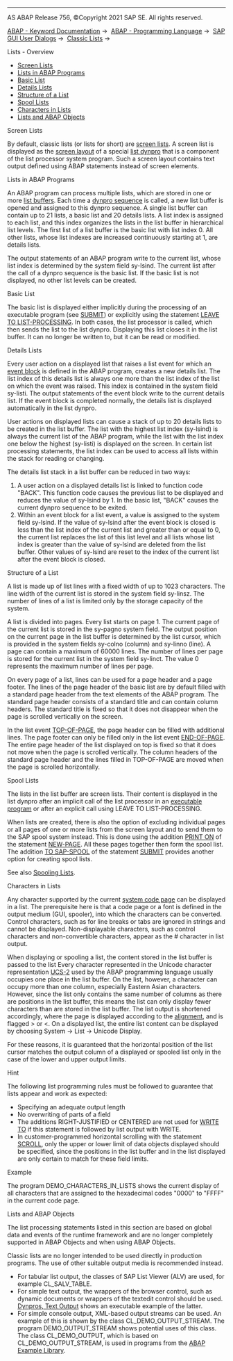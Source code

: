  

* * *

AS ABAP Release 756, ©Copyright 2021 SAP SE. All rights reserved.

[ABAP - Keyword Documentation](javascript:call_link\('abenabap.htm'\)) →  [ABAP - Programming Language](javascript:call_link\('abenabap_reference.htm'\)) →  [SAP GUI User Dialogs](javascript:call_link\('abenabap_screens.htm'\)) →  [Classic Lists](javascript:call_link\('abenabap_dynpro_list.htm'\)) → 

Lists - Overview

-   [Screen Lists](#@@ITOC@@ABENLIST_OVERVIEW_1)
-   [Lists in ABAP Programs](#@@ITOC@@ABENLIST_OVERVIEW_2)
-   [Basic List](#@@ITOC@@ABENLIST_OVERVIEW_3)
-   [Details Lists](#@@ITOC@@ABENLIST_OVERVIEW_4)
-   [Structure of a List](#@@ITOC@@ABENLIST_OVERVIEW_5)
-   [Spool Lists](#@@ITOC@@ABENLIST_OVERVIEW_6)
-   [Characters in Lists](#@@ITOC@@ABENLIST_OVERVIEW_7)
-   [Lists and ABAP Objects](#@@ITOC@@ABENLIST_OVERVIEW_8)

Screen Lists

By default, classic lists (or lists for short) are [screen lists](javascript:call_link\('abenscreen_list_glosry.htm'\) "Glossary Entry"). A screen list is displayed as the [screen layout](javascript:call_link\('abenscreen_glosry.htm'\) "Glossary Entry") of a special [list dynpro](javascript:call_link\('abenlist_dynpro_glosry.htm'\) "Glossary Entry") that is a component of the list processor system program. Such a screen layout contains text output defined using ABAP statements instead of screen elements.

Lists in ABAP Programs

An ABAP program can process multiple lists, which are stored in one or more [list buffers](javascript:call_link\('abenlist_buffer_glosry.htm'\) "Glossary Entry"). Each time a [dynpro sequence](javascript:call_link\('abendynpro_sequence_glosry.htm'\) "Glossary Entry") is called, a new list buffer is opened and assigned to this dynpro sequence. A single list buffer can contain up to 21 lists, a basic list and 20 details lists. A list index is assigned to each list, and this index organizes the lists in the list buffer in hierarchical list levels. The first list of a list buffer is the basic list with list index 0. All other lists, whose list indexes are increased continuously starting at 1, are details lists.

The output statements of an ABAP program write to the current list, whose list index is determined by the system field sy-lsind. The current list after the call of a dynpro sequence is the basic list. If the basic list is not displayed, no other list levels can be created.

Basic List

The basic list is displayed either implicitly during the processing of an executable program (see [SUBMIT](javascript:call_link\('abapsubmit.htm'\))) or explicitly using the statement [LEAVE TO LIST-PROCESSING](javascript:call_link\('abapleave_to_list-processing.htm'\)). In both cases, the list processor is called, which then sends the list to the list dynpro. Displaying this list closes it in the list buffer. It can no longer be written to, but it can be read or modified.

Details Lists

Every user action on a displayed list that raises a list event for which an [event block](javascript:call_link\('abenevent_block_glosry.htm'\) "Glossary Entry") is defined in the ABAP program, creates a new details list. The list index of this details list is always one more than the list index of the list on which the event was raised. This index is contained in the system field sy-listi. The output statements of the event block write to the current details list. If the event block is completed normally, the details list is displayed automatically in the list dynpro.

User actions on displayed lists can cause a stack of up to 20 details lists to be created in the list buffer. The list with the highest list index (sy-lsind) is always the current list of the ABAP program, while the list with the list index one below the highest (sy-listi) is displayed on the screen. In certain list processing statements, the list index can be used to access all lists within the stack for reading or changing.

The details list stack in a list buffer can be reduced in two ways:

1.  A user action on a displayed details list is linked to function code "BACK". This function code causes the previous list to be displayed and reduces the value of sy-lsind by 1. In the basic list, "BACK" causes the current dynpro sequence to be exited.
2.  Within an event block for a list event, a value is assigned to the system field sy-lsind. If the value of sy-lsind after the event block is closed is less than the list index of the current list and greater than or equal to 0, the current list replaces the list of this list level and all lists whose list index is greater than the value of sy-lsind are deleted from the list buffer. Other values of sy-lsind are reset to the index of the current list after the event block is closed.

Structure of a List

A list is made up of list lines with a fixed width of up to 1023 characters. The line width of the current list is stored in the system field sy-linsz. The number of lines of a list is limited only by the storage capacity of the system.

A list is divided into pages. Every list starts on page 1. The current page of the current list is stored in the sy-pagno system field. The output position on the current page in the list buffer is determined by the list cursor, which is provided in the system fields sy-colno (column) and sy-linno (line). A page can contain a maximum of 60000 lines. The number of lines per page is stored for the current list in the system field sy-linct. The value 0 represents the maximum number of lines per page.

On every page of a list, lines can be used for a page header and a page footer. The lines of the page header of the basic list are by default filled with a standard page header from the text elements of the ABAP program. The standard page header consists of a standard title and can contain column headers. The standard title is fixed so that it does not disappear when the page is scrolled vertically on the screen.

In the list event [TOP-OF-PAGE](javascript:call_link\('abaptop-of-page.htm'\)), the page header can be filled with additional lines. The page footer can only be filled only in the list event [END-OF-PAGE](javascript:call_link\('abapend-of-page.htm'\)). The entire page header of the list displayed on top is fixed so that it does not move when the page is scrolled vertically. The column headers of the standard page header and the lines filled in TOP-OF-PAGE are moved when the page is scrolled horizontally.

Spool Lists

The lists in the list buffer are screen lists. Their content is displayed in the list dynpro after an implicit call of the list processor in an [executable program](javascript:call_link\('abenexecutable_program_glosry.htm'\) "Glossary Entry") or after an explicit call using LEAVE TO LIST-PROCESSING.

When lists are created, there is also the option of excluding individual pages or all pages of one or more lists from the screen layout and to send them to the SAP spool system instead. This is done using the addition [PRINT ON](javascript:call_link\('abapnew-page_print.htm'\)) of the statement [NEW-PAGE](javascript:call_link\('abapnew-page.htm'\)). All these pages together then form the spool list. The addition [TO SAP-SPOOL](javascript:call_link\('abapsubmit_list_options.htm'\)) of the statement [SUBMIT](javascript:call_link\('abapsubmit.htm'\)) provides another option for creating spool lists.

See also [Spooling Lists](javascript:call_link\('abenprint.htm'\)).

Characters in Lists

Any character supported by the current [system code page](javascript:call_link\('abensystem_codepage_glosry.htm'\) "Glossary Entry") can be displayed in a list. The prerequisite here is that a code page or a font is defined in the output medium (GUI, spooler), into which the characters can be converted. Control characters, such as for line breaks or tabs are ignored in strings and cannot be displayed. Non-displayable characters, such as control characters and non-convertible characters, appear as the # character in list output.

When displaying or spooling a list, the content stored in the list buffer is passed to the list Every character represented in the Unicode character representation [UCS-2](javascript:call_link\('abenucs2_glosry.htm'\) "Glossary Entry") used by the ABAP programming language usually occupies one place in the list buffer. On the list, however, a character can occupy more than one column, especially Eastern Asian characters. However, since the list only contains the same number of columns as there are positions in the list buffer, this means the list can only display fewer characters than are stored in the list buffer. The list output is shortened accordingly, where the page is displayed according to the [alignment](javascript:call_link\('abenalignment_gap_glosry.htm'\) "Glossary Entry"), and is flagged \> or <. On a displayed list, the entire list content can be displayed by choosing System → List → Unicode Display.

For these reasons, it is guaranteed that the horizontal position of the list cursor matches the output column of a displayed or spooled list only in the case of the lower and upper output limits.

Hint

The following list programming rules must be followed to guarantee that lists appear and work as expected:

-   Specifying an adequate output length
-   No overwriting of parts of a field
-   The additions RIGHT-JUSTIFIED or CENTERED are not used for [WRITE TO](javascript:call_link\('abapwrite_to.htm'\)) if this statement is followed by list output with WRITE.
-   In customer-programmed horizontal scrolling with the statement [SCROLL](javascript:call_link\('abapscroll.htm'\)), only the upper or lower limit of data objects displayed should be specified, since the positions in the list buffer and in the list displayed are only certain to match for these field limits.

Example

The program DEMO\_CHARACTERS\_IN\_LISTS shows the current display of all characters that are assigned to the hexadecimal codes "0000" to "FFFF" in the current code page.

Lists and ABAP Objects

The list processing statements listed in this section are based on global data and events of the runtime framework and are no longer completely supported in ABAP Objects and when using ABAP Objects.

Classic lists are no longer intended to be used directly in production programs. The use of other suitable output media is recommended instead.

-   For tabular list output, the classes of SAP List Viewer (ALV) are used, for example CL\_SALV\_TABLE.
-   For simple text output, the wrappers of the browser control, such as dynamic documents or wrappers of the textedit control should be used. [Dynpros, Text Output](javascript:call_link\('abentext_output_abexa.htm'\)) shows an executable example of the latter.
-   For simple console output, XML-based output streams can be used. An example of this is shown by the class CL\_DEMO\_OUTPUT\_STREAM. The program DEMO\_OUTPUT\_STREAM shows potential uses of this class. The class CL\_DEMO\_OUTPUT, which is based on CL\_DEMO\_OUTPUT\_STREAM, is used in programs from the [ABAP Example Library](javascript:call_link\('abenabap_examples.htm'\)).